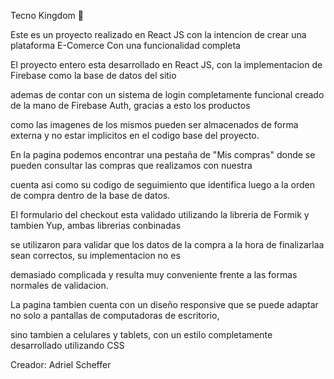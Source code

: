 
Tecno Kingdom :european_castle:

Este es un proyecto realizado en React JS con la intencion de crear una plataforma E-Comerce Con una funcionalidad completa

El proyecto entero esta desarrollado en React JS, con la implementacion de Firebase como la base de datos del sitio

ademas de contar con un sistema de login completamente funcional creado de la mano de Firebase Auth, gracias a esto los productos

como las imagenes de los mismos pueden ser almacenados de forma externa y no estar implicitos en el codigo base del proyecto.


En la pagina podemos encontrar una pestaña de "Mis compras" donde se pueden consultar las compras que realizamos con nuestra 

cuenta asi como su codigo de seguimiento que identifica luego a la orden de compra dentro de la base de datos. 

El formulario del checkout esta validado utilizando la libreria de Formik y tambien Yup, ambas librerias conbinadas 

se utilizaron para validar que los datos de la compra a la hora de finalizarlaa sean correctos, su implementacion no es 

demasiado complicada y resulta muy conveniente frente a las formas normales de validacion.

La pagina tambien cuenta con un diseño responsive que se puede adaptar no solo a pantallas de computadoras de escritorio, 

sino tambien a celulares y tablets, con un estilo completamente desarrollado utilizando CSS
 
 Creador: Adriel Scheffer
